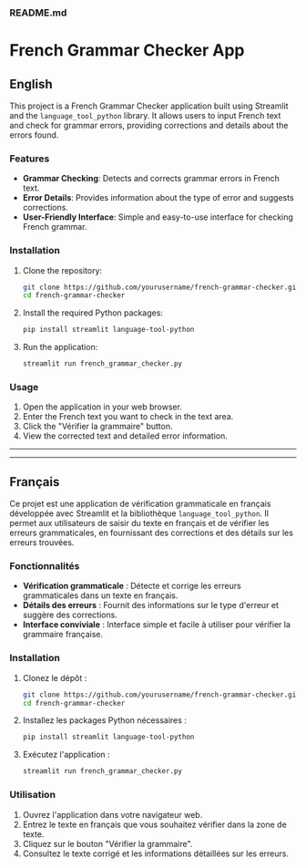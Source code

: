
### README.md


# French Grammar Checker App

## English

This project is a French Grammar Checker application built using Streamlit and the `language_tool_python` library. It allows users to input French text and check for grammar errors, providing corrections and details about the errors found.

### Features
- **Grammar Checking**: Detects and corrects grammar errors in French text.
- **Error Details**: Provides information about the type of error and suggests corrections.
- **User-Friendly Interface**: Simple and easy-to-use interface for checking French grammar.

### Installation

1. Clone the repository:

   ```bash
   git clone https://github.com/yourusername/french-grammar-checker.git
   cd french-grammar-checker
   ```

2. Install the required Python packages:

   ```bash
   pip install streamlit language-tool-python
   ```

3. Run the application:

   ```bash
   streamlit run french_grammar_checker.py
   ```

### Usage

1. Open the application in your web browser.
2. Enter the French text you want to check in the text area.
3. Click the "Vérifier la grammaire" button.
4. View the corrected text and detailed error information.

---
---

## Français

Ce projet est une application de vérification grammaticale en français développée avec Streamlit et la bibliothèque `language_tool_python`. Il permet aux utilisateurs de saisir du texte en français et de vérifier les erreurs grammaticales, en fournissant des corrections et des détails sur les erreurs trouvées.

### Fonctionnalités
- **Vérification grammaticale** : Détecte et corrige les erreurs grammaticales dans un texte en français.
- **Détails des erreurs** : Fournit des informations sur le type d'erreur et suggère des corrections.
- **Interface conviviale** : Interface simple et facile à utiliser pour vérifier la grammaire française.

### Installation

1. Clonez le dépôt :

   ```bash
   git clone https://github.com/yourusername/french-grammar-checker.git
   cd french-grammar-checker
   ```

2. Installez les packages Python nécessaires :

   ```bash
   pip install streamlit language-tool-python
   ```

3. Exécutez l'application :

   ```bash
   streamlit run french_grammar_checker.py
   ```

### Utilisation

1. Ouvrez l'application dans votre navigateur web.
2. Entrez le texte en français que vous souhaitez vérifier dans la zone de texte.
3. Cliquez sur le bouton "Vérifier la grammaire".
4. Consultez le texte corrigé et les informations détaillées sur les erreurs.

